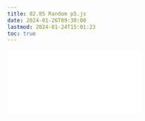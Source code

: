 ```yaml
---
title: 02.05 Random p5.js
date: 2024-01-26T09:30:00
lastmod: 2024-01-24T15:01:23
toc: true
---
```


![Link to included file content](../../../../coding/p5js/random-p5-js.md)
